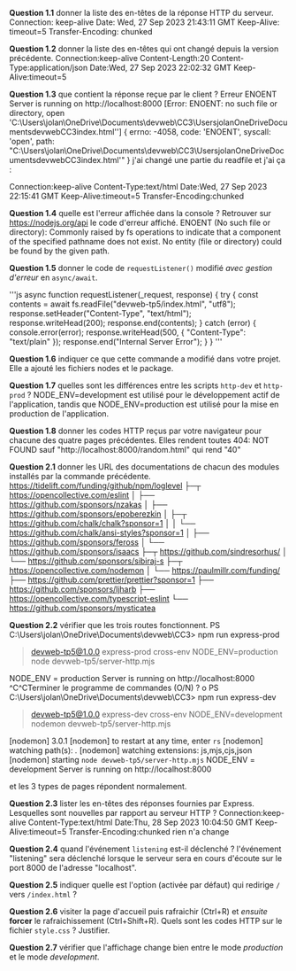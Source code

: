 **Question 1.1** donner la liste des en-têtes de la réponse HTTP du serveur.
Connection: keep-alive
Date: Wed, 27 Sep 2023 21:43:11 GMT
Keep-Alive: timeout=5
Transfer-Encoding: chunked


**Question 1.2** donner la liste des en-têtes qui ont changé depuis la version précédente.
Connection:keep-alive
Content-Length:20
Content-Type:application/json
Date:Wed, 27 Sep 2023 22:02:32 GMT
Keep-Alive:timeout=5


**Question 1.3** que contient la réponse reçue par le client ?
Erreur ENOENT
Server is running on http://localhost:8000
[Error: ENOENT: no such file or directory, open 'C:\Users\jolan\OneDrive\Documents\devweb\CC3\UsersjolanOneDriveDocumentsdevwebCC3index.html''] {
  errno: -4058,
  code: 'ENOENT',
  syscall: 'open',
  path: "C:\\Users\\jolan\\OneDrive\\Documents\\devweb\\CC3\\UsersjolanOneDriveDocumentsdevwebCC3index.html'"
}
j'ai changé une partie du readfile et j'ai ça :

Connection:keep-alive
Content-Type:text/html
Date:Wed, 27 Sep 2023 22:15:41 GMT
Keep-Alive:timeout=5
Transfer-Encoding:chunked


**Question 1.4** quelle est l'erreur affichée dans la console ? Retrouver sur <https://nodejs.org/api> le code d'erreur affiché.
ENOENT (No such file or directory): Commonly raised by fs operations to indicate that a component of the specified pathname does not exist. No entity (file or directory) could be found by the given path.



**Question 1.5** donner le code de `requestListener()` modifié _avec gestion d'erreur_ en `async/await`.

'''js
async function requestListener(_request, response) {
  try {
    const contents = await fs.readFile("devweb-tp5/index.html", "utf8");
    response.setHeader("Content-Type", "text/html");
    response.writeHead(200);
    response.end(contents);
  } catch (error) {
    console.error(error);
    response.writeHead(500, { "Content-Type": "text/plain" });
    response.end("Internal Server Error");
  }
}
'''


**Question 1.6** indiquer ce que cette commande a modifié dans votre projet.
Elle a ajouté les fichiers nodes et le package.


**Question 1.7** quelles sont les différences entre les scripts `http-dev` et `http-prod` ?
NODE_ENV=development est utilisé pour le développement actif de l'application, tandis que NODE_ENV=production est utilisé pour la mise en production de l'application.


**Question 1.8** donner les codes HTTP reçus par votre navigateur pour chacune des quatre pages précédentes.
Elles rendent toutes 404: NOT FOUND sauf "http://localhost:8000/random.html" qui rend "40"

**Question 2.1** donner les URL des documentations de chacun des modules installés par la commande précédente.
https://tidelift.com/funding/github/npm/loglevel
├─┬ https://opencollective.com/eslint
│ ├── https://github.com/sponsors/nzakas
│ ├── https://github.com/sponsors/epoberezkin
│ ├─┬ https://github.com/chalk/chalk?sponsor=1
│ │ └── https://github.com/chalk/ansi-styles?sponsor=1
│ ├── https://github.com/sponsors/feross
│ └── https://github.com/sponsors/isaacs
├─┬ https://github.com/sindresorhus/
│ └── https://github.com/sponsors/sibiraj-s
├─┬ https://opencollective.com/nodemon
│ └── https://paulmillr.com/funding/
├── https://github.com/prettier/prettier?sponsor=1
├── https://github.com/sponsors/ljharb
├── https://opencollective.com/typescript-eslint
└── https://github.com/sponsors/mysticatea


**Question 2.2** vérifier que les trois routes fonctionnent.
PS C:\Users\jolan\OneDrive\Documents\devweb\CC3> npm run express-prod

> devweb-tp5@1.0.0 express-prod
> cross-env NODE_ENV=production node devweb-tp5/server-http.mjs

NODE_ENV = production
Server is running on http://localhost:8000
^C^CTerminer le programme de commandes (O/N) ? o
PS C:\Users\jolan\OneDrive\Documents\devweb\CC3> npm run express-dev 

> devweb-tp5@1.0.0 express-dev
> cross-env NODE_ENV=development nodemon devweb-tp5/server-http.mjs

[nodemon] 3.0.1
[nodemon] to restart at any time, enter `rs`
[nodemon] watching path(s): *.*
[nodemon] watching extensions: js,mjs,cjs,json
[nodemon] starting `node devweb-tp5/server-http.mjs`
NODE_ENV = development
Server is running on http://localhost:8000

et les 3 types de pages répondent normalement.


**Question 2.3** lister les en-têtes des réponses fournies par Express. Lesquelles sont nouvelles par rapport au serveur HTTP ?
Connection:keep-alive
Content-Type:text/html
Date:Thu, 28 Sep 2023 10:04:50 GMT
Keep-Alive:timeout=5
Transfer-Encoding:chunked
rien n'a change


**Question 2.4** quand l'événement `listening` est-il déclenché ?
l'événement "listening" sera déclenché lorsque le serveur sera en cours d'écoute sur le port 8000 de l'adresse "localhost".

**Question 2.5** indiquer quelle est l'option (activée par défaut) qui redirige `/` vers `/index.html` ?

**Question 2.6** visiter la page d'accueil puis rafraichir (Ctrl+R) et _ensuite_ **forcer** le rafraichissement (Ctrl+Shift+R). Quels sont les codes HTTP sur le fichier `style.css` ? Justifier.

**Question 2.7** vérifier que l'affichage change bien entre le mode _production_ et le mode _development_.
